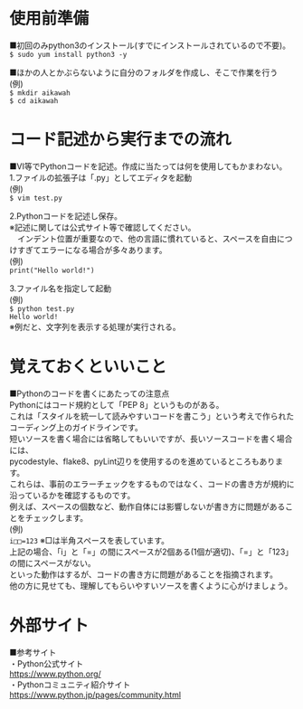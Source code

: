 # 使用前準備  
■初回のみpython3のインストール(すでにインストールされているので不要)。  
`$ sudo yum install python3 -y`  

■ほかの人とかぶらないように自分のフォルダを作成し、そこで作業を行う  
(例)  
`$ mkdir aikawah`  
`$ cd aikawah`  

# コード記述から実行までの流れ  
■VI等でPythonコードを記述。作成に当たっては何を使用してもかまわない。  
1.ファイルの拡張子は「.py」としてエディタを起動  
(例)  
`$ vim test.py`  
  
2.Pythonコードを記述し保存。  
※記述に関しては公式サイト等で確認してください。  
　インデント位置が重要なので、他の言語に慣れていると、スペースを自由につけすぎてエラーになる場合が多々あります。  
(例)  
`print("Hello world!")`  
  
3.ファイル名を指定して起動  
(例)  
`$ python test.py`  
`Hello world!`  
※例だと、文字列を表示する処理が実行される。  

# 覚えておくといいこと  
■Pythonのコードを書くにあたっての注意点  
Pythonにはコード規約として「PEP 8」というものがある。  
これは「スタイルを統一して読みやすいコードを書こう」という考えで作られたコーディング上のガイドラインです。  
短いソースを書く場合には省略してもいいですが、長いソースコードを書く場合には、  
pycodestyle、flake8、pyLint辺りを使用するのを進めているところもあります。  
これらは、事前のエラーチェックをするものではなく、コードの書き方が規約に沿っているかを確認するものです。  
例えば、スペースの個数など、動作自体には影響しないが書き方に問題があることをチェックします。  
(例)  
`i□□=123` ※□は半角スペースを表しています。  
上記の場合、「i」と「=」の間にスペースが2個ある(1個が適切)、「=」と「123」の間にスペースがない。  
といった動作はするが、コードの書き方に問題があることを指摘されます。  
他の方に見せても、理解してもらいやすいソースを書くように心がけましょう。

# 外部サイト
■参考サイト  
・Python公式サイト  
https://www.python.org/  
・Pythonコミュニティ紹介サイト  
https://www.python.jp/pages/community.html  
